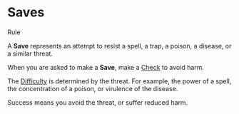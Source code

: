 # Saves

Rule

A **Save** represents an attempt to resist a spell, a trap, a poison, a disease, or a similar threat.

When you are asked to make a **Save**, make a [Check](../../pages/rules/rolling/checks.md) to avoid harm.

The [Difficulty](../../pages/rules/rolling/checks.md#difficulty) is determined by the threat. For example, the power of a spell, the concentration of a poison, or virulence of the disease.

Success means you avoid the threat, or suffer reduced harm.
